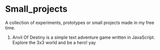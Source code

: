 # Small_projects
A collection of experiments, prototypes or small projects made in my free time.

1. Anvil Of Destiny is a simple text adventure game written in JavaScript. Explore the 3x3 world and be a hero! yay
